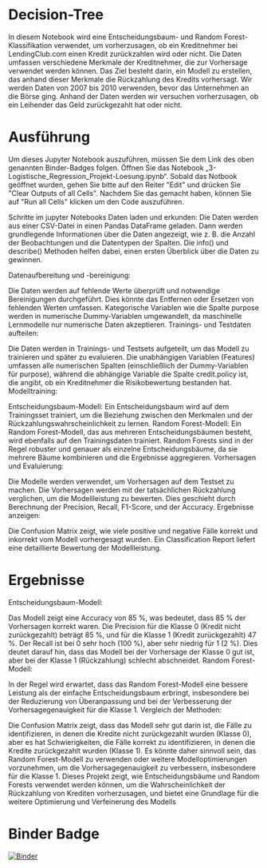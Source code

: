 # Decision-Tree

In diesem Notebook wird eine Entscheidungsbaum- und Random Forest-Klassifikation verwendet, um vorherzusagen, ob ein Kreditnehmer bei LendingClub.com einen Kredit zurückzahlen wird oder nicht. Die Daten umfassen verschiedene Merkmale der Kreditnehmer, die zur Vorhersage verwendet werden können. Das Ziel besteht darin, ein Modell zu erstellen, das anhand dieser Merkmale die Rückzahlung des Kredits vorhersagt. Wir werden Daten von 2007 bis 2010 verwenden, bevor das Unternehmen an die Börse ging. Anhand der Daten werden wir versuchen vorherzusagen, ob ein Leihender das Geld zurückgezahlt hat oder nicht.  

# Ausführung
Um dieses Jupyter Notebook auszuführen, müssen Sie dem Link des oben genannten Binder-Badges folgen. Öffnen Sie das Notebook „3-Logistische_Regression_Projekt-Loesung.ipynb“. Sobald das Notbook geöffnet wurden, gehen Sie bitte auf den Reiter "Edit" und drücken Sie "Clear Outputs of all Cells". Nachdem Sie das gemacht haben, können Sie auf "Run all Cells" klicken um den Code auszuführen.

Schritte im jupyter Notebooks
Daten laden und erkunden: Die Daten werden aus einer CSV-Datei in einen Pandas DataFrame geladen. Dann werden grundlegende Informationen über die Daten angezeigt, wie z. B. die Anzahl der Beobachtungen und die Datentypen der Spalten. Die info() und describe() Methoden helfen dabei, einen ersten Überblick über die Daten zu gewinnen.

Datenaufbereitung und -bereinigung:

Die Daten werden auf fehlende Werte überprüft und notwendige Bereinigungen durchgeführt. Dies könnte das Entfernen oder Ersetzen von fehlenden Werten umfassen.
Kategorische Variablen wie die Spalte purpose werden in numerische Dummy-Variablen umgewandelt, da maschinelle Lernmodelle nur numerische Daten akzeptieren.
Trainings- und Testdaten aufteilen:

Die Daten werden in Trainings- und Testsets aufgeteilt, um das Modell zu trainieren und später zu evaluieren.
Die unabhängigen Variablen (Features) umfassen alle numerischen Spalten (einschließlich der Dummy-Variablen für purpose), während die abhängige Variable die Spalte credit.policy ist, die angibt, ob ein Kreditnehmer die Risikobewertung bestanden hat.
Modelltraining:

Entscheidungsbaum-Modell: Ein Entscheidungsbaum wird auf dem Trainingsset trainiert, um die Beziehung zwischen den Merkmalen und der Rückzahlungswahrscheinlichkeit zu lernen.
Random Forest-Modell: Ein Random Forest-Modell, das aus mehreren Entscheidungsbäumen besteht, wird ebenfalls auf den Trainingsdaten trainiert. Random Forests sind in der Regel robuster und genauer als einzelne Entscheidungsbäume, da sie mehrere Bäume kombinieren und die Ergebnisse aggregieren.
Vorhersagen und Evaluierung:

Die Modelle werden verwendet, um Vorhersagen auf dem Testset zu machen.
Die Vorhersagen werden mit der tatsächlichen Rückzahlung verglichen, um die Modellleistung zu bewerten. Dies geschieht durch Berechnung der Precision, Recall, F1-Score, und der Accuracy.
Ergebnisse anzeigen:

Die Confusion Matrix zeigt, wie viele positive und negative Fälle korrekt und inkorrekt vom Modell vorhergesagt wurden.
Ein Classification Report liefert eine detaillierte Bewertung der Modellleistung.

# Ergebnisse

Entscheidungsbaum-Modell:

Das Modell zeigt eine Accuracy von 85 %, was bedeutet, dass 85 % der Vorhersagen korrekt waren.
Die Precision für die Klasse 0 (Kredit nicht zurückgezahlt) beträgt 85 %, und für die Klasse 1 (Kredit zurückgezahlt) 47 %.
Der Recall ist bei 0 sehr hoch (100 %), aber sehr niedrig für 1 (2 %). Dies deutet darauf hin, dass das Modell bei der Vorhersage der Klasse 0 gut ist, aber bei der Klasse 1 (Rückzahlung) schlecht abschneidet.
Random Forest-Modell:

In der Regel wird erwartet, dass das Random Forest-Modell eine bessere Leistung als der einfache Entscheidungsbaum erbringt, insbesondere bei der Reduzierung von Überanpassung und bei der Verbesserung der Vorhersagegenauigkeit für die Klasse 1.
Vergleich der Methoden:

Die Confusion Matrix zeigt, dass das Modell sehr gut darin ist, die Fälle zu identifizieren, in denen die Kredite nicht zurückgezahlt wurden (Klasse 0), aber es hat Schwierigkeiten, die Fälle korrekt zu identifizieren, in denen die Kredite zurückgezahlt wurden (Klasse 1).
Es könnte daher sinnvoll sein, das Random Forest-Modell zu verwenden oder weitere Modelloptimierungen vorzunehmen, um die Vorhersagegenauigkeit zu verbessern, insbesondere für die Klasse 1.
Dieses Projekt zeigt, wie Entscheidungsbäume und Random Forests verwendet werden können, um die Wahrscheinlichkeit der Rückzahlung von Krediten vorherzusagen, und bietet eine Grundlage für die weitere Optimierung und Verfeinerung des Modells


# Binder Badge
[![Binder](https://mybinder.org/badge_logo.svg)](https://mybinder.org/v2/gh/FranjoHHZ/Decision-Tree/master?labpath=3-Decision_Trees_und_Random_Forests_Projekt-Loesung.ipynb)
